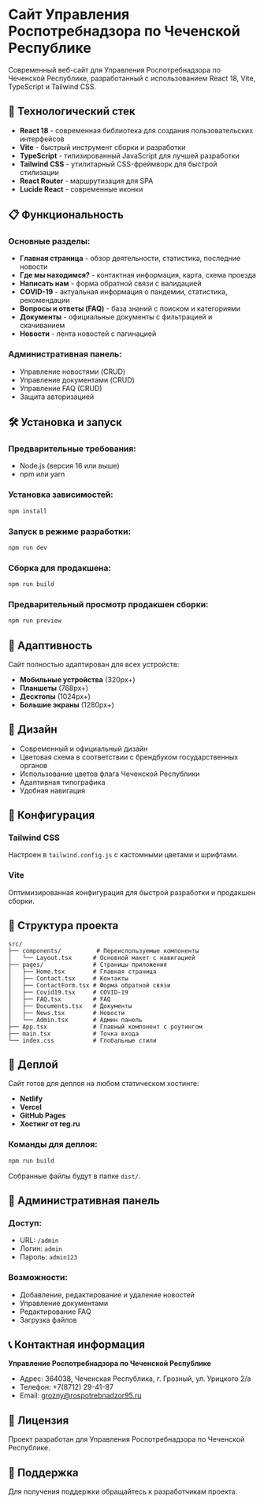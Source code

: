 # Сайт Управления Роспотребнадзора по Чеченской Республике

Современный веб-сайт для Управления Роспотребнадзора по Чеченской Республике, разработанный с использованием React 18, Vite, TypeScript и Tailwind CSS.

## 🚀 Технологический стек

- **React 18** - современная библиотека для создания пользовательских интерфейсов
- **Vite** - быстрый инструмент сборки и разработки
- **TypeScript** - типизированный JavaScript для лучшей разработки
- **Tailwind CSS** - утилитарный CSS-фреймворк для быстрой стилизации
- **React Router** - маршрутизация для SPA
- **Lucide React** - современные иконки

## 📋 Функциональность

### Основные разделы:
- **Главная страница** - обзор деятельности, статистика, последние новости
- **Где мы находимся?** - контактная информация, карта, схема проезда
- **Написать нам** - форма обратной связи с валидацией
- **COVID-19** - актуальная информация о пандемии, статистика, рекомендации
- **Вопросы и ответы (FAQ)** - база знаний с поиском и категориями
- **Документы** - официальные документы с фильтрацией и скачиванием
- **Новости** - лента новостей с пагинацией

### Административная панель:
- Управление новостями (CRUD)
- Управление документами (CRUD)
- Управление FAQ (CRUD)
- Защита авторизацией

## 🛠️ Установка и запуск

### Предварительные требования:
- Node.js (версия 16 или выше)
- npm или yarn

### Установка зависимостей:
```bash
npm install
```

### Запуск в режиме разработки:
```bash
npm run dev
```

### Сборка для продакшена:
```bash
npm run build
```

### Предварительный просмотр продакшен сборки:
```bash
npm run preview
```

## 📱 Адаптивность

Сайт полностью адаптирован для всех устройств:
- **Мобильные устройства** (320px+)
- **Планшеты** (768px+)
- **Десктопы** (1024px+)
- **Большие экраны** (1280px+)

## 🎨 Дизайн

- Современный и официальный дизайн
- Цветовая схема в соответствии с брендбуком государственных органов
- Использование цветов флага Чеченской Республики
- Адаптивная типографика
- Удобная навигация

## 🔧 Конфигурация

### Tailwind CSS
Настроен в `tailwind.config.js` с кастомными цветами и шрифтами.

### Vite
Оптимизированная конфигурация для быстрой разработки и продакшен сборки.

## 📁 Структура проекта

```
src/
├── components/          # Переиспользуемые компоненты
│   └── Layout.tsx      # Основной макет с навигацией
├── pages/              # Страницы приложения
│   ├── Home.tsx        # Главная страница
│   ├── Contact.tsx     # Контакты
│   ├── ContactForm.tsx # Форма обратной связи
│   ├── Covid19.tsx     # COVID-19
│   ├── FAQ.tsx         # FAQ
│   ├── Documents.tsx   # Документы
│   ├── News.tsx        # Новости
│   └── Admin.tsx       # Админ панель
├── App.tsx             # Главный компонент с роутингом
├── main.tsx            # Точка входа
└── index.css           # Глобальные стили
```

## 🚀 Деплой

Сайт готов для деплоя на любом статическом хостинге:
- **Netlify**
- **Vercel**
- **GitHub Pages**
- **Хостинг от reg.ru**

### Команды для деплоя:
```bash
npm run build
```

Собранные файлы будут в папке `dist/`.

## 🔐 Административная панель

### Доступ:
- URL: `/admin`
- Логин: `admin`
- Пароль: `admin123`

### Возможности:
- Добавление, редактирование и удаление новостей
- Управление документами
- Редактирование FAQ
- Загрузка файлов

## 📞 Контактная информация

**Управление Роспотребнадзора по Чеченской Республике**
- Адрес: 364038, Чеченская Республика, г. Грозный, ул. Урицкого 2/а
- Телефон: +7(8712) 29-41-87
- Email: grozny@rospotrebnadzor95.ru

## 📄 Лицензия

Проект разработан для Управления Роспотребнадзора по Чеченской Республике.

## 🤝 Поддержка

Для получения поддержки обращайтесь к разработчикам проекта.